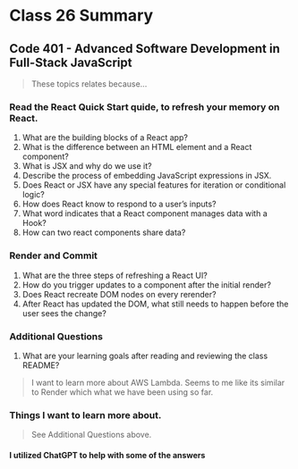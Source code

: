 # Class 26 Summary
## Code 401 - Advanced Software Development in Full-Stack JavaScript

> These topics relates because...

### Read the React Quick Start quide, to refresh your memory on React.
1. What are the building blocks of a React app?
2. What is the difference between an HTML element and a React component?
3. What is JSX and why do we use it?
4. Describe the process of embedding JavaScript expressions in JSX.
5. Does React or JSX have any special features for iteration or conditional logic?
6. How does React know to respond to a user’s inputs?
7. What word indicates that a React component manages data with a Hook?
8. How can two react components share data?

### Render and Commit
1. What are the three steps of refreshing a React UI?
2. How do you trigger updates to a component after the initial render?
3. Does React recreate DOM nodes on every rerender?
4. After React has updated the DOM, what still needs to happen before the user sees the change?

### Additional Questions
1. What are your learning goals after reading and reviewing the class README?
> I want to learn more about AWS Lambda. Seems to me like its similar to Render which what we have been using so far.

### Things I want to learn more about.
> See Additional Questions above.

#### I utilized ChatGPT to help with some of the answers
